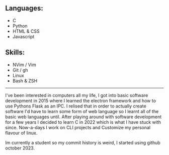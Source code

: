 ## Languages:
- C
- Python
- HTML & CSS
- Javascript
## Skills:
- NVim / Vim
- Git / gh
- Linux
- Bash & ZSH
---
I've been interested in computers all my life, I got into basic software development in 2015 where I learned the electron framework and how to use Pythons Flask as an IPC. I relised that in order to actually create software I'd have to learn some form of web language so I learnt all of the basic web languages until. After playing around with software development for a few years I decided to learn C in 2022 which is what I have stuck with since. Now-a-days I work on CLI projects and Customize my personal flavour of linux. 

Im currently a student so my commit history is weird, I started using github october 2023.
